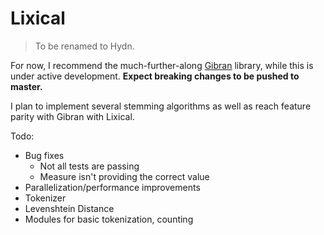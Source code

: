 # Lixical

> To be renamed to Hydn.

For now, I recommend the much-further-along [Gibran](https://github.com/abitdodgy/gibran) library, while this is under active development. **Expect breaking changes to be pushed to master.**

I plan to implement several stemming algorithms as well as reach feature parity with Gibran with Lixical.

Todo:
 * Bug fixes
   * Not all tests are passing
   * Measure isn't providing the correct value
 * Parallelization/performance improvements
 * Tokenizer
 * Levenshtein Distance
 * Modules for basic tokenization, counting
